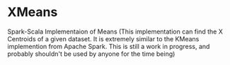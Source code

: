 # XMeans
Spark-Scala Implementaion of Means
(This implementation can find the X Centroids of a given dataset. It is extremely similar to the KMeans implemention from Apache Spark. This is still a work in progress, and probably shouldn't be used by anyone for the time being)